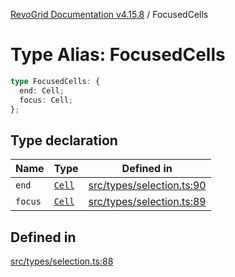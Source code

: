 [RevoGrid Documentation v4.15.8](README.md) / FocusedCells

# Type Alias: FocusedCells

```ts
type FocusedCells: {
  end: Cell;
  focus: Cell;
};
```

## Type declaration

| Name | Type | Defined in |
| ------ | ------ | ------ |
| `end` | [`Cell`](Interface.Cell.md) | [src/types/selection.ts:90](https://github.com/revolist/revogrid/blob/2ac43d2713c9d394ff33675f959c6432bf5aa023/src/types/selection.ts#L90) |
| `focus` | [`Cell`](Interface.Cell.md) | [src/types/selection.ts:89](https://github.com/revolist/revogrid/blob/2ac43d2713c9d394ff33675f959c6432bf5aa023/src/types/selection.ts#L89) |

## Defined in

[src/types/selection.ts:88](https://github.com/revolist/revogrid/blob/2ac43d2713c9d394ff33675f959c6432bf5aa023/src/types/selection.ts#L88)
